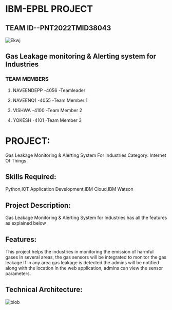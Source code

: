 # IBM-EPBL PROJECT
## TEAM ID--PNT2022TMID38043

![Ekwj](https://user-images.githubusercontent.com/106682526/198865572-e1506f62-61bd-4519-b446-673ddbf0bc64.gif)


## Gas Leakage monitoring &amp; Alerting system for Industries

### TEAM MEMBERS
 
1)  NAVEENDEPP -4056 -Teamleader
 
2)  NAVEENQ1   -4055 -Team Member 1

3)  VISHWA     -4100 -Team Member 2
  
4)  YOKESH     -4101 -Team Member 3

# PROJECT:

Gas Leakage Monitoring & Alerting System For Industries
Category: Internet Of Things

## Skills Required:
Python,IOT Application Development,IBM Cloud,IBM Watson

## Project Description:

Gas Leakage Monitoring & Alerting System for Industries has all the features as explained below



## Features:

This project helps the industries in monitoring the emission of harmful gases
In several areas, the gas sensors will be integrated to monitor the gas leakage
If in any area gas leakage is detected the admins will be notified along with the location
In the web application, admins can view the sensor parameters.

## Technical Architecture:


   
   
  ![blob](https://user-images.githubusercontent.com/106682526/198865163-cc57bc03-ca71-4369-ab62-9954edab50a5.png)

  
  
